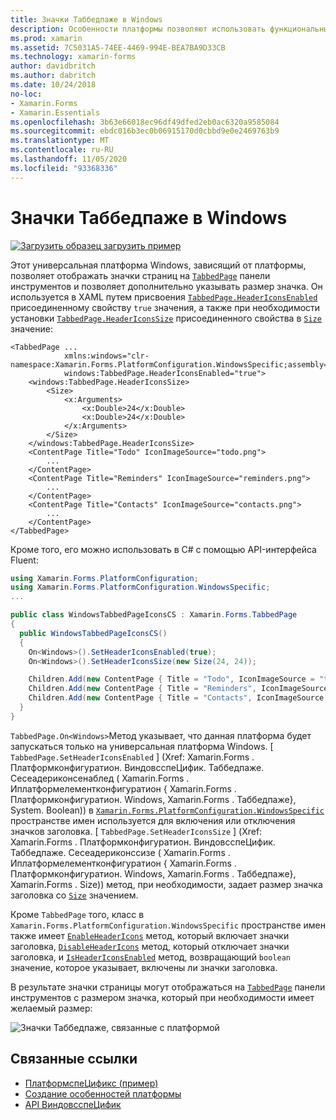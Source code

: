 ```yaml
---
title: Значки Таббедпаже в Windows
description: Особенности платформы позволяют использовать функциональные возможности, доступные только на определенной платформе, без реализации пользовательских модулей подготовки отчетов или эффектов. В этой статье объясняется, как использовать конкретную платформу Windows, которая позволяет отображать значки страниц на панели инструментов Таббедпаже.
ms.prod: xamarin
ms.assetid: 7C5031A5-74EE-4469-994E-BEA7BA9D33CB
ms.technology: xamarin-forms
author: davidbritch
ms.author: dabritch
ms.date: 10/24/2018
no-loc:
- Xamarin.Forms
- Xamarin.Essentials
ms.openlocfilehash: 3b63e66018ec96df49dfed2eb0ac6320a9585084
ms.sourcegitcommit: ebdc016b3ec0b06915170d0cbbd9e0e2469763b9
ms.translationtype: MT
ms.contentlocale: ru-RU
ms.lasthandoff: 11/05/2020
ms.locfileid: "93368336"
---
```

# <a name="tabbedpage-icons-on-windows"></a>Значки Таббедпаже в Windows

[![Загрузить образец](~/media/shared/download.png) загрузить пример](/samples/xamarin/xamarin-forms-samples/userinterface-platformspecifics)

Этот универсальная платформа Windows, зависящий от платформы, позволяет отображать значки страниц на [`TabbedPage`](xref:Xamarin.Forms.TabbedPage) панели инструментов и позволяет дополнительно указывать размер значка. Он используется в XAML путем присвоения [`TabbedPage.HeaderIconsEnabled`](xref:Xamarin.Forms.PlatformConfiguration.WindowsSpecific.TabbedPage.HeaderIconsEnabledProperty) присоединенному свойству `true` значения, а также при необходимости установки [`TabbedPage.HeaderIconsSize`](xref:Xamarin.Forms.PlatformConfiguration.WindowsSpecific.TabbedPage.HeaderIconsSizeProperty) присоединенного свойства в [`Size`](xref:Xamarin.Forms.Size) значение:

```xaml
<TabbedPage ...
            xmlns:windows="clr-namespace:Xamarin.Forms.PlatformConfiguration.WindowsSpecific;assembly=Xamarin.Forms.Core"
            windows:TabbedPage.HeaderIconsEnabled="true">
    <windows:TabbedPage.HeaderIconsSize>
        <Size>
            <x:Arguments>
                <x:Double>24</x:Double>
                <x:Double>24</x:Double>
            </x:Arguments>
        </Size>
    </windows:TabbedPage.HeaderIconsSize>
    <ContentPage Title="Todo" IconImageSource="todo.png">
        ...
    </ContentPage>
    <ContentPage Title="Reminders" IconImageSource="reminders.png">
        ...
    </ContentPage>
    <ContentPage Title="Contacts" IconImageSource="contacts.png">
        ...
    </ContentPage>
</TabbedPage>
```

Кроме того, его можно использовать в C# с помощью API-интерфейса Fluent:

```csharp
using Xamarin.Forms.PlatformConfiguration;
using Xamarin.Forms.PlatformConfiguration.WindowsSpecific;
...

public class WindowsTabbedPageIconsCS : Xamarin.Forms.TabbedPage
{
  public WindowsTabbedPageIconsCS()
  {
    On<Windows>().SetHeaderIconsEnabled(true);
    On<Windows>().SetHeaderIconsSize(new Size(24, 24));

    Children.Add(new ContentPage { Title = "Todo", IconImageSource = "todo.png" });
    Children.Add(new ContentPage { Title = "Reminders", IconImageSource = "reminders.png" });
    Children.Add(new ContentPage { Title = "Contacts", IconImageSource = "contacts.png" });
  }
}
```

`TabbedPage.On<Windows>`Метод указывает, что данная платформа будет запускаться только на универсальная платформа Windows. [ `TabbedPage.SetHeaderIconsEnabled` ] (Xref: Xamarin.Forms . Платформконфигуратион. ВиндовсспеЦифик. Таббедпаже. Сесеадериконсенаблед ( Xamarin.Forms . Иплатформелементконфигуратион { Xamarin.Forms . Платформконфигуратион. Windows, Xamarin.Forms . Таббедпаже}, System. Boolean)) в [`Xamarin.Forms.PlatformConfiguration.WindowsSpecific`](xref:Xamarin.Forms.PlatformConfiguration.WindowsSpecific) пространстве имен используется для включения или отключения значков заголовка. [ `TabbedPage.SetHeaderIconsSize` ] (Xref: Xamarin.Forms . Платформконфигуратион. ВиндовсспеЦифик. Таббедпаже. Сесеадериконссизе ( Xamarin.Forms . Иплатформелементконфигуратион { Xamarin.Forms . Платформконфигуратион. Windows, Xamarin.Forms . Таббедпаже}, Xamarin.Forms . Size)) метод, при необходимости, задает размер значка заголовка со [`Size`](xref:Xamarin.Forms.Size) значением.

Кроме `TabbedPage` того, класс в `Xamarin.Forms.PlatformConfiguration.WindowsSpecific` пространстве имен также имеет [`EnableHeaderIcons`](xref:Xamarin.Forms.PlatformConfiguration.WindowsSpecific.TabbedPage.EnableHeaderIcons*) метод, который включает значки заголовка, [`DisableHeaderIcons`](xref:Xamarin.Forms.PlatformConfiguration.WindowsSpecific.TabbedPage.DisableHeaderIcons*) метод, который отключает значки заголовка, и [`IsHeaderIconsEnabled`](xref:Xamarin.Forms.PlatformConfiguration.WindowsSpecific.TabbedPage.IsHeaderIconsEnabled*) метод, возвращающий `boolean` значение, которое указывает, включены ли значки заголовка.

В результате значки страницы могут отображаться на [`TabbedPage`](xref:Xamarin.Forms.TabbedPage) панели инструментов с размером значка, который при необходимости имеет желаемый размер:

![Значки Таббедпаже, связанные с платформой](tabbedpage-icons-images/tabbedpage-icons.png "Значки Таббедпаже, связанные с платформой")

## <a name="related-links"></a>Связанные ссылки

- [ПлатформспеЦификс (пример)](/samples/xamarin/xamarin-forms-samples/userinterface-platformspecifics)
- [Создание особенностей платформы](~/xamarin-forms/platform/platform-specifics/index.md#creating-platform-specifics)
- [API ВиндовсспеЦифик](xref:Xamarin.Forms.PlatformConfiguration.WindowsSpecific)